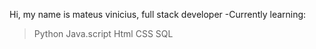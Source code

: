 Hi, my name is mateus vinicius, full stack developer
-Currently learning:
>Python
>Java.script
>Html
>CSS
>SQL


